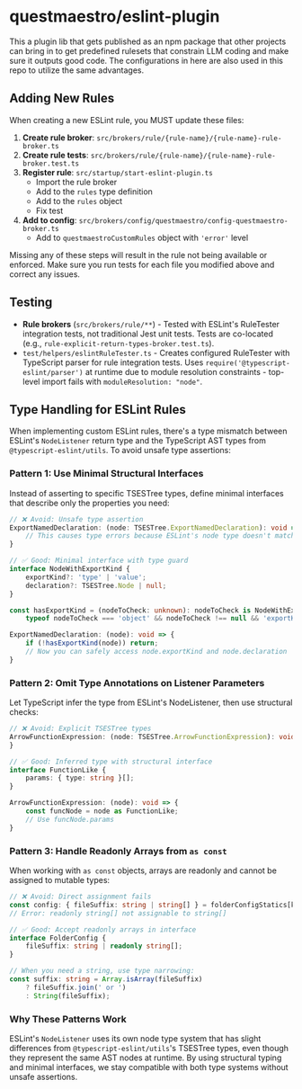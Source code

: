 # questmaestro/eslint-plugin

This a plugin lib that gets published as an npm package that other projects can bring in to get predefined rulesets that
constrain LLM coding and make sure it outputs good code. The configurations in here are also used in this repo to
utilize the same advantages.

## Adding New Rules

When creating a new ESLint rule, you MUST update these files:

1. **Create rule broker**: `src/brokers/rule/{rule-name}/{rule-name}-rule-broker.ts`
2. **Create rule tests**: `src/brokers/rule/{rule-name}/{rule-name}-rule-broker.test.ts`
3. **Register rule**: `src/startup/start-eslint-plugin.ts`
    - Import the rule broker
    - Add to the `rules` type definition
    - Add to the `rules` object
   - Fix test
4. **Add to config**: `src/brokers/config/questmaestro/config-questmaestro-broker.ts`
    - Add to `questmaestroCustomRules` object with `'error'` level

Missing any of these steps will result in the rule not being available or enforced. Make sure you run tests for each
file you modified above and correct any issues.

## Testing

- **Rule brokers** (`src/brokers/rule/**`) - Tested with ESLint's RuleTester integration tests, not traditional Jest
  unit tests. Tests are co-located (e.g., `rule-explicit-return-types-broker.test.ts`).
- `test/helpers/eslintRuleTester.ts` - Creates configured RuleTester with TypeScript parser for rule integration
  tests. Uses `require('@typescript-eslint/parser')` at runtime due to module resolution constraints - top-level import
  fails with `moduleResolution: "node"`.

## Type Handling for ESLint Rules

When implementing custom ESLint rules, there's a type mismatch between ESLint's `NodeListener` return type and the
TypeScript AST types from `@typescript-eslint/utils`. To avoid unsafe type assertions:

### Pattern 1: Use Minimal Structural Interfaces

Instead of asserting to specific TSESTree types, define minimal interfaces that describe only the properties you need:

```typescript
// ❌ Avoid: Unsafe type assertion
ExportNamedDeclaration: (node: TSESTree.ExportNamedDeclaration): void => {
    // This causes type errors because ESLint's node type doesn't match TSESTree exactly
}

// ✅ Good: Minimal interface with type guard
interface NodeWithExportKind {
    exportKind?: 'type' | 'value';
    declaration?: TSESTree.Node | null;
}

const hasExportKind = (nodeToCheck: unknown): nodeToCheck is NodeWithExportKind =>
    typeof nodeToCheck === 'object' && nodeToCheck !== null && 'exportKind' in nodeToCheck;

ExportNamedDeclaration: (node): void => {
    if (!hasExportKind(node)) return;
    // Now you can safely access node.exportKind and node.declaration
}
```

### Pattern 2: Omit Type Annotations on Listener Parameters

Let TypeScript infer the type from ESLint's NodeListener, then use structural checks:

```typescript
// ❌ Avoid: Explicit TSESTree types
ArrowFunctionExpression: (node: TSESTree.ArrowFunctionExpression): void => {
}

// ✅ Good: Inferred type with structural interface
interface FunctionLike {
    params: { type: string }[];
}

ArrowFunctionExpression: (node): void => {
    const funcNode = node as FunctionLike;
    // Use funcNode.params
}
```

### Pattern 3: Handle Readonly Arrays from `as const`

When working with `as const` objects, arrays are readonly and cannot be assigned to mutable types:

```typescript
// ❌ Avoid: Direct assignment fails
const config: { fileSuffix: string | string[] } = folderConfigStatics[key];
// Error: readonly string[] not assignable to string[]

// ✅ Good: Accept readonly arrays in interface
interface FolderConfig {
    fileSuffix: string | readonly string[];
}

// When you need a string, use type narrowing:
const suffix: string = Array.isArray(fileSuffix)
    ? fileSuffix.join(' or ')
    : String(fileSuffix);
```

### Why These Patterns Work

ESLint's `NodeListener` uses its own node type system that has slight differences from `@typescript-eslint/utils`'s
TSESTree types, even though they represent the same AST nodes at runtime. By using structural typing and minimal
interfaces, we stay compatible with both type systems without unsafe assertions.